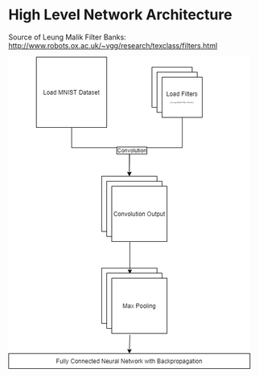 # High Level Network Architecture
Source of  Leung Malik Filter Banks: http://www.robots.ox.ac.uk/~vgg/research/texclass/filters.html

<img align="center" src="network-diagram.png">

